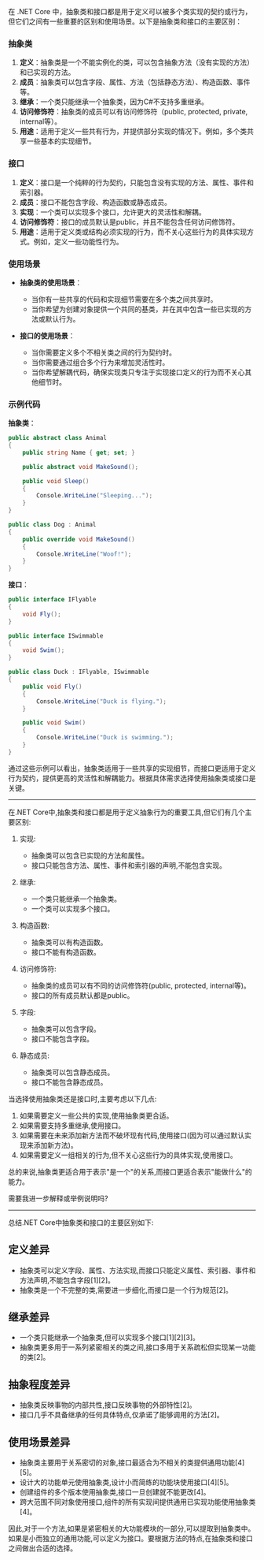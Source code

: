 在 .NET Core 中，抽象类和接口都是用于定义可以被多个类实现的契约或行为，但它们之间有一些重要的区别和使用场景。以下是抽象类和接口的主要区别：

### 抽象类
1. **定义**：抽象类是一个不能实例化的类，可以包含抽象方法（没有实现的方法）和已实现的方法。
2. **成员**：抽象类可以包含字段、属性、方法（包括静态方法）、构造函数、事件等。
3. **继承**：一个类只能继承一个抽象类，因为C#不支持多重继承。
4. **访问修饰符**：抽象类的成员可以有访问修饰符（public, protected, private, internal等）。
5. **用途**：适用于定义一些共有行为，并提供部分实现的情况下。例如，多个类共享一些基本的实现细节。

### 接口
1. **定义**：接口是一个纯粹的行为契约，只能包含没有实现的方法、属性、事件和索引器。
2. **成员**：接口不能包含字段、构造函数或静态成员。
3. **实现**：一个类可以实现多个接口，允许更大的灵活性和解耦。
4. **访问修饰符**：接口的成员默认是public，并且不能包含任何访问修饰符。
5. **用途**：适用于定义类或结构必须实现的行为，而不关心这些行为的具体实现方式。例如，定义一些功能性行为。

### 使用场景
- **抽象类的使用场景**：
  - 当你有一些共享的代码和实现细节需要在多个类之间共享时。
  - 当你希望为创建对象提供一个共同的基类，并在其中包含一些已实现的方法或默认行为。

- **接口的使用场景**：
  - 当你需要定义多个不相关类之间的行为契约时。
  - 当你需要通过组合多个行为来增加灵活性时。
  - 当你希望解耦代码，确保实现类只专注于实现接口定义的行为而不关心其他细节时。

### 示例代码

**抽象类**：
```csharp
public abstract class Animal
{
    public string Name { get; set; }

    public abstract void MakeSound();

    public void Sleep()
    {
        Console.WriteLine("Sleeping...");
    }
}

public class Dog : Animal
{
    public override void MakeSound()
    {
        Console.WriteLine("Woof!");
    }
}
```

**接口**：
```csharp
public interface IFlyable
{
    void Fly();
}

public interface ISwimmable
{
    void Swim();
}

public class Duck : IFlyable, ISwimmable
{
    public void Fly()
    {
        Console.WriteLine("Duck is flying.");
    }

    public void Swim()
    {
        Console.WriteLine("Duck is swimming.");
    }
}
```

通过这些示例可以看出，抽象类适用于一些共享的实现细节，而接口更适用于定义行为契约，提供更高的灵活性和解耦能力。根据具体需求选择使用抽象类或接口是关键。

***
在.NET Core中,抽象类和接口都是用于定义抽象行为的重要工具,但它们有几个主要区别:

1. 实现:
   - 抽象类可以包含已实现的方法和属性。
   - 接口只能包含方法、属性、事件和索引器的声明,不能包含实现。

2. 继承:
   - 一个类只能继承一个抽象类。
   - 一个类可以实现多个接口。

3. 构造函数:
   - 抽象类可以有构造函数。
   - 接口不能有构造函数。

4. 访问修饰符:
   - 抽象类的成员可以有不同的访问修饰符(public, protected, internal等)。
   - 接口的所有成员默认都是public。

5. 字段:
   - 抽象类可以包含字段。
   - 接口不能包含字段。

6. 静态成员:
   - 抽象类可以包含静态成员。
   - 接口不能包含静态成员。

当选择使用抽象类还是接口时,主要考虑以下几点:

1. 如果需要定义一些公共的实现,使用抽象类更合适。
2. 如果需要支持多重继承,使用接口。
3. 如果需要在未来添加新方法而不破坏现有代码,使用接口(因为可以通过默认实现来添加新方法)。
4. 如果需要定义一组相关的行为,但不关心这些行为的具体实现,使用接口。

总的来说,抽象类更适合用于表示"是一个"的关系,而接口更适合表示"能做什么"的能力。

需要我进一步解释或举例说明吗?

***

总结.NET Core中抽象类和接口的主要区别如下:

## 定义差异
- 抽象类可以定义字段、属性、方法实现,而接口只能定义属性、索引器、事件和方法声明,不能包含字段[1][2]。
- 抽象类是一个不完整的类,需要进一步细化,而接口是一个行为规范[2]。

## 继承差异
- 一个类只能继承一个抽象类,但可以实现多个接口[1][2][3]。
- 抽象类更多用于一系列紧密相关的类之间,接口多用于关系疏松但实现某一功能的类[2]。

## 抽象程度差异
- 抽象类反映事物的内部共性,接口反映事物的外部特性[2]。
- 接口几乎不具备继承的任何具体特点,仅承诺了能够调用的方法[2]。

## 使用场景差异
- 抽象类主要用于关系密切的对象,接口最适合为不相关的类提供通用功能[4][5]。
- 设计大的功能单元使用抽象类,设计小而简练的功能块使用接口[4][5]。
- 创建组件的多个版本使用抽象类,接口一旦创建就不能更改[4]。
- 跨大范围不同对象使用接口,组件的所有实现间提供通用已实现功能使用抽象类[4]。

因此,对于一个方法,如果是紧密相关的大功能模块的一部分,可以提取到抽象类中。如果是小而独立的通用功能,可以定义为接口。要根据方法的特点,在抽象类和接口之间做出合适的选择。

